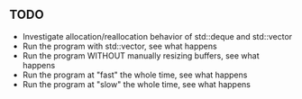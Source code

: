## TODO

-   Investigate allocation/reallocation behavior of std::deque and std::vector
-   Run the program with std::vector, see what happens
-   Run the program WITHOUT manually resizing buffers, see what happens
-   Run the program at "fast" the whole time, see what happens
-   Run the program at "slow" the whole time, see what happens

